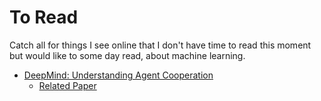 # To Read

Catch all for things I see online that I don't have time to read this moment but would like to some day read, about machine learning.

- [DeepMind: Understanding Agent Cooperation](https://deepmind.com/blog/understanding-agent-cooperation/)
  - [Related Paper](https://storage.googleapis.com/deepmind-media/papers/multi-agent-rl-in-ssd.pdf)
